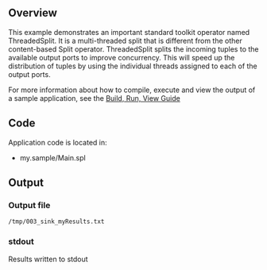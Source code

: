 ## Overview
This example demonstrates an important standard toolkit operator named ThreadedSplit. It is a multi-threaded split that is different from the other content-based Split operator. ThreadedSplit splits the incoming tuples to the available output ports to improve concurrency. This will speed up the distribution of tuples by using the individual threads assigned to each of the output ports.

For more information about how to compile, execute and view the output of a sample application, see the [Build, Run, View Guide](../../BuildRunView.md)

## Code
Application code is located in:
* my.sample/Main.spl

## Output

### Output file
`/tmp/003_sink_myResults.txt`

### stdout
Results written to stdout
